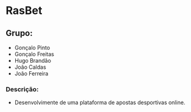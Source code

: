 # RasBet

## Grupo:
* Gonçalo Pinto
* Gonçalo Freitas
* Hugo Brandão 
* João Caldas
* João Ferreira

### Descrição:
* Desenvolvimente de uma plataforma de apostas desportivas online.
